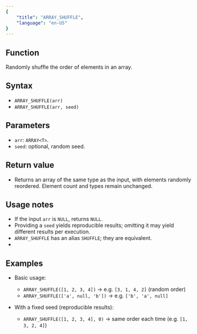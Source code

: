```yaml
---
{
    "title": "ARRAY_SHUFFLE",
    "language": "en-US"
}
---
```


## Function

Randomly shuffle the order of elements in an array.

## Syntax

- `ARRAY_SHUFFLE(arr)`
- `ARRAY_SHUFFLE(arr, seed)`

## Parameters

- `arr`: `ARRAY<T>`.
- `seed`: optional, random seed.

## Return value

- Returns an array of the same type as the input, with elements randomly reordered. Element count and types remain unchanged.

## Usage notes

- If the input `arr` is `NULL`, returns `NULL`.
- Providing a `seed` yields reproducible results; omitting it may yield different results per execution.
- `ARRAY_SHUFFLE` has an alias `SHUFFLE`; they are equivalent.
- 

## Examples

- Basic usage:
  - `ARRAY_SHUFFLE([1, 2, 3, 4])` -> e.g. `[3, 1, 4, 2]` (random order)
  - `ARRAY_SHUFFLE(['a', null, 'b'])` -> e.g. `['b', 'a', null]`

- With a fixed seed (reproducible results):
  - `ARRAY_SHUFFLE([1, 2, 3, 4], 0)` -> same order each time (e.g. `[1, 3, 2, 4]`)

